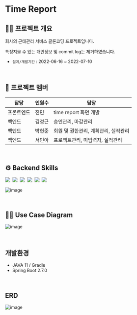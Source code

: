 # Time Report

## 😶‍🌫️ 프로젝트 개요
회사의 근태관리 서비스 클론코딩 프로젝트입니다.

특정지을 수 있는 개인정보 및 commit log는 제거하였습니다.

- `설계/개발기간` : 2022-06-16 ~ 2022-07-10


<br />

## 🌟 프로젝트 멤버
| 담당   | 인원수   | 담당                   |
|------|-------|----------------------|
| 프론트엔드 | 진민    | time report 화면 개발    |
| 백엔드  | 김정근   | 승인관리, 마감관리           |
| 백엔드  | 박현준   | 회원 및 권한관리, 계획관리, 실적관리 |
| 백엔드  | 서민아  | 프로젝트관리, 미입력자, 실적관리   |

<br />

## ⚙ Backend Skills
<p>
  <img src="https://img.shields.io/badge/-SpringBoot-blue"/>&nbsp
  <img src="https://img.shields.io/badge/-Querydsl-yellow"/>&nbsp
  <img src="https://img.shields.io/badge/-SpringBatch-green"/>&nbsp
  <img src="https://img.shields.io/badge/-Oracle-blue"/>&nbsp
  <img src="https://img.shields.io/badge/-Redis-red"/>&nbsp
  <img src="https://img.shields.io/badge/-Spring Data JPA-grey"/>&nbsp
</p> 

![image](https://user-images.githubusercontent.com/70880695/222152659-458f750c-22fc-4312-9932-39fcb743fc28.png)




<br />

## ✍🏻 Use Case Diagram
![image](https://user-images.githubusercontent.com/70880695/222138388-58cd2057-40bf-45bb-b7ea-810b8692cd6b.png)

<br />

## 개발환경
- JAVA 11 / Gradle 
- Spring Boot 2.7.0

<br />

## ERD
![image](https://user-images.githubusercontent.com/70880695/222144864-48166284-a250-41ec-9ae9-bf97224ace8b.png)


